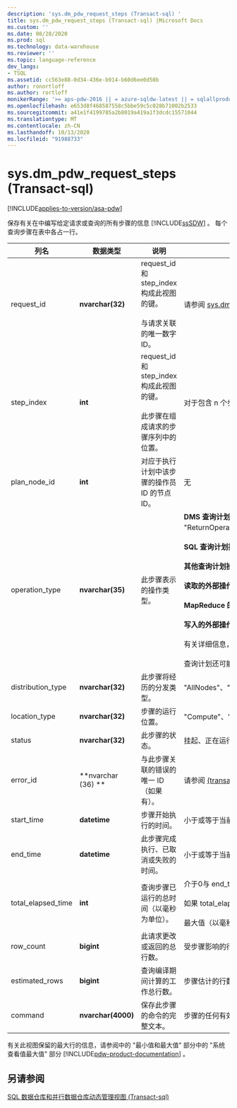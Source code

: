 ```yaml
---
description: 'sys.dm_pdw_request_steps (Transact-sql) '
title: sys.dm_pdw_request_steps (Transact-sql) |Microsoft Docs
ms.custom: ''
ms.date: 08/28/2020
ms.prod: sql
ms.technology: data-warehouse
ms.reviewer: ''
ms.topic: language-reference
dev_langs:
- TSQL
ms.assetid: cc563e88-0d34-436e-b914-b60d6ee0d50b
author: ronortloff
ms.author: rortloff
monikerRange: '>= aps-pdw-2016 || = azure-sqldw-latest || = sqlallproducts-allversions'
ms.openlocfilehash: e653d8f468587558c5bbe59c5c028b71002b2533
ms.sourcegitcommit: a41e1f4199785a2b8019a419a1f3dcdc15571044
ms.translationtype: MT
ms.contentlocale: zh-CN
ms.lasthandoff: 10/13/2020
ms.locfileid: "91988733"
---
```

# <a name="sysdm_pdw_request_steps-transact-sql"></a>sys.dm_pdw_request_steps (Transact-sql) 
[!INCLUDE[applies-to-version/asa-pdw](../../includes/applies-to-version/asa-pdw.md)]

  保存有关在中编写给定请求或查询的所有步骤的信息 [!INCLUDE[ssSDW](../../includes/sssdw-md.md)] 。 每个查询步骤在表中各占一行。  
  
|列名|数据类型|说明|范围|  
|-----------------|---------------|-----------------|-----------|  
|request_id|**nvarchar(32)**|request_id 和 step_index 构成此视图的键。<br /><br /> 与请求关联的唯一数字 ID。|请参阅 [sys.dm_pdw_exec_requests &#40;transact-sql&#41;](../../relational-databases/system-dynamic-management-views/sys-dm-pdw-exec-requests-transact-sql.md)中的 request_id。|  
|step_index|**int**|request_id 和 step_index 构成此视图的键。<br /><br /> 此步骤在组成请求的步骤序列中的位置。|对于包含 n 个步骤的请求，为 0 (n-1) 。|  
|plan_node_id|**int**|对应于执行计划中该步骤的操作员 ID 的节点 ID。|无|  
|operation_type|**nvarchar(35)**|此步骤表示的操作类型。|**DMS 查询计划操作：** "ReturnOperation"、"PartitionMoveOperation"、"MoveOperation"、"BroadcastMoveOperation"、"ShuffleMoveOperation"、"TrimMoveOperation"、"CopyOperation"、"DistributeReplicatedTableMoveOperation"<br /><br /> **SQL 查询计划操作：** "OnOperation"、"RemoteOperation"<br /><br /> **其他查询计划操作：** 'MetaDataCreateOperation', 'RandomIDOperation'<br /><br /> **读取的外部操作：** 'HadoopShuffleOperation', 'HadoopRoundRobinOperation', 'HadoopBroadcastOperation'<br /><br /> **MapReduce 的外部操作：** 'HadoopJobOperation', 'HdfsDeleteOperation'<br /><br /> **写入的外部操作：** 'ExternalExportDistributedOperation', 'ExternalExportReplicatedOperation', 'ExternalExportControlOperation'<br /><br /> 有关详细信息，请参阅中的 "了解查询计划" [!INCLUDE[pdw-product-documentation](../../includes/pdw-product-documentation-md.md)] 。 <br /><br />  查询计划还可能会受数据库设置的影响。  有关详细信息，请参阅 [ALTER DATABASE SET 选项](../../t-sql/statements/alter-database-transact-sql-set-options.md?bc=%252fazure%252fsql-data-warehouse%252fbreadcrumb%252ftoc.json&toc=%252fazure%252fsql-data-warehouse%252ftoc.json&view=azure-sqldw-latest) 。|  
|distribution_type|**nvarchar(32)**|此步骤将经历的分发类型。|"AllNodes"、"AllDistributions"、"AllComputeNodes"、"ComputeNode"、"分发"、"SubsetNodes"、"SubsetDistributions"、"未指定"|  
|location_type|**nvarchar(32)**|步骤的运行位置。|"Compute"、"Control"、"DMS"|  
|status|**nvarchar(32)**|此步骤的状态。|挂起、正在运行、已完成、失败、UndoFailed、PendingCancel、已取消、已中止|  
|error_id|**nvarchar (36) **|与此步骤关联的错误的唯一 ID （如果有）。|请参阅 [&#40;transact-sql&#41;sys.dm_pdw_errors ](../../relational-databases/system-dynamic-management-views/sys-dm-pdw-errors-transact-sql.md)error_id。 如果未发生错误，则为 NULL。|  
|start_time|**datetime**|步骤开始执行的时间。|小于或等于当前时间，大于或等于此步骤所属的查询 end_compile_time。 有关查询的详细信息，请参阅 [&#40;transact-sql&#41;sys.dm_pdw_exec_requests ](../../relational-databases/system-dynamic-management-views/sys-dm-pdw-exec-requests-transact-sql.md)。|  
|end_time|**datetime**|此步骤完成执行、已取消或失败的时间。|小于或等于当前时间，大于或等于 start_time。 对于当前正在执行或已排队的步骤，将设置为 NULL。|  
|total_elapsed_time|**int**|查询步骤已运行的总时间（以毫秒为单位）。|介于0与 end_time 与 start_time 之间的差异。 对于排队步骤，为0。<br /><br /> 如果 total_elapsed_time 超过整数的最大值，则 total_elapsed_time 将继续作为最大值。 此条件将生成警告 "已超过最大值。"<br /><br /> 最大值（以毫秒为单位）等效于24.8 天。|  
|row_count|**bigint**|此请求更改或返回的总行数。|受步骤影响的行数。  对于数据操作步骤，大于或等于零。  对于不处理数据的步骤，则为-1。|  
|estimated_rows|**bigint**|查询编译期间计算的工作总行数。|步骤估计的行数。  对于数据操作步骤，大于或等于零。  对于不处理数据的步骤，则为-1。|  
|command|**nvarchar(4000)**|保存此步骤的命令的完整文本。|步骤的任何有效请求字符串。 如果操作的类型为 MetaDataCreateOperation，则为 NULL。 如果长度超过4000个字符，则截断。|  
  
 有关此视图保留的最大行的信息，请参阅中的 "最小值和最大值" 部分中的 "系统查看值最大值" 部分 [!INCLUDE[pdw-product-documentation](../../includes/pdw-product-documentation-md.md)] 。  
  
## <a name="see-also"></a>另请参阅  
 [SQL 数据仓库和并行数据仓库动态管理视图 &#40;Transact-sql&#41;](../../relational-databases/system-dynamic-management-views/sql-and-parallel-data-warehouse-dynamic-management-views.md)  
  
